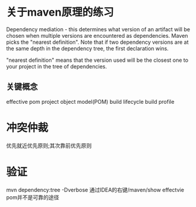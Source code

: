 # 关于maven原理的练习

Dependency mediation - this determines what version of an artifact will be chosen when multiple versions are encountered as dependencies.
Maven picks the "nearest definition".
Note that if two dependency versions are at the same depth in the dependency tree, the first declaration wins.

"nearest definition" means that the version used will be the closest one to your project in the tree of dependencies.


## 关键概念
effective pom
project object model(POM)
build lifecycle
build profile

# 冲突仲裁
优先就近优先原则;其次靠前优先原则


# 验证
mvn dependency:tree -Dverbose
通过IDEA的右键/maven/show effectvie pom并不是可靠的途径

